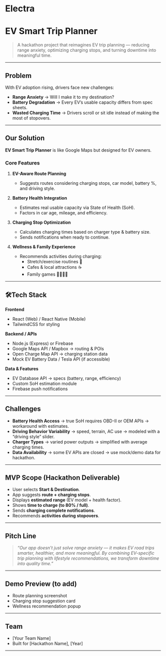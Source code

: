 # Electra

# EV Smart Trip Planner

> A hackathon project that reimagines EV trip planning — reducing range anxiety, optimizing charging stops, and turning downtime into meaningful time.

---

##  Problem

With EV adoption rising, drivers face new challenges:

- **Range Anxiety** → Will I make it to my destination?
- **Battery Degradation** → Every EV’s usable capacity differs from spec sheets.
- **Wasted Charging Time** → Drivers scroll or sit idle instead of making the most of stopovers.

---

## Our Solution

**EV Smart Trip Planner** is like Google Maps but designed for EV owners.

### Core Features

1. **EV-Aware Route Planning**
   - Suggests routes considering charging stops, car model, battery %, and driving style.

2. **Battery Health Integration**
   - Estimates real usable capacity via State of Health (SoH).
   - Factors in car age, mileage, and efficiency.

3. **Charging Stop Optimization**
   - Calculates charging times based on charger type & battery size.
   - Sends notifications when ready to continue.

4. **Wellness & Family Experience**
   - Recommends activities during charging:
     - Stretch/exercise routines 🏃
     - Cafes & local attractions ☕
     - Family games 👨‍👩‍👧‍👦

---

## 🛠️Tech Stack

**Frontend**
- React (Web) / React Native (Mobile)
- TailwindCSS for styling

**Backend / APIs**
- Node.js (Express) or Firebase
- Google Maps API / Mapbox → routing & POIs
- Open Charge Map API → charging station data
- Mock EV Battery Data / Tesla API (if accessible)

**Data & Features**
- EV Database API → specs (battery, range, efficiency)
- Custom SoH estimation module
- Firebase push notifications

---

## Challenges

- **Battery Health Access** → true SoH requires OBD-II or OEM APIs → workaround with estimates.
- **Driving Behavior Variability** → speed, terrain, AC use → modeled with a “driving style” slider.
- **Charger Types** → varied power outputs → simplified with average charging times.
- **Data Availability** → some EV APIs are closed → use mock/demo data for hackathon.

---

## MVP Scope (Hackathon Deliverable)

- User selects **Start & Destination**.
- App suggests **route + charging stops**.
- Displays **estimated range** (EV model + health factor).
- Shows **time to charge (to 80% / full)**.
- Sends **charging complete notifications**.
- Recommends **activities during stopovers**.

---

##  Pitch Line

> *“Our app doesn’t just solve range anxiety — it makes EV road trips smarter, healthier, and more meaningful. By combining EV-specific trip planning with lifestyle recommendations, we transform downtime into quality time.”*

---

##  Demo Preview (to add)

- Route planning screenshot
- Charging stop suggestion card
- Wellness recommendation popup

---

## Team

- [Your Team Name]
- Built for [Hackathon Name], [Year]

---
